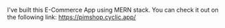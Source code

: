 I've built this E-Commerce App using MERN stack. 
You can check it out on the following link: https://pimshop.cyclic.app/
